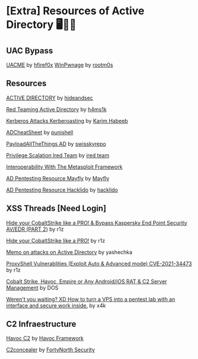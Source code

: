 # [Extra] Resources of Active Directory 🖥️👾🤓

## UAC Bypass

[UACME](https://github.com/hfiref0x/UACME) by [hfiref0x](https://github.com/hfiref0x)
[WinPwnage](https://github.com/rootm0s/WinPwnage) by [rootm0s](https://github.com/rootm0s)

## Resources
[ACTIVE DIRECTORY](https://hideandsec.sh/books/cheatsheets-82c/page/active-directory) by [hideandsec](https://hideandsec.sh/)

[Red Teaming Active Directory](https://h4ms1k.github.io/Red_Team_Active_Directory/#) by [h4ms1k](https://h4ms1k.github.io/)

[Kerberos Attacks Kerberoasting](https://nored0x.github.io/red-teaming/Kerberos-Attacks-Kerbroasting/) by [Karim Habeeb](https://nored0x.github.io/)

[ADCheatSheet](https://github.com/punishell/ADCheatSheet) by [punishell](https://github.com/punishell)

[PayloadAllTheThings AD](https://github.com/swisskyrepo/PayloadsAllTheThings/blob/master/Methodology%20and%20Resources/Active%20Directory%20Attack.md) by [swisskyrepo](https://github.com/swisskyrepo/)

[Privilege Scalation Ired Team](https://www.ired.team/offensive-security/privilege-escalation) by [ired team](https://www.ired.team)

[Interoperability With The Metasploit Framework](https://www.cobaltstrike.com/blog/interoperability-with-the-metasploit-framework)

[AD Pentesting Resource Mayfly](https://mayfly277.github.io/archives/) by [Mayfly](https://mayfly277.github.io/)

[AD Pentesting Resource Hacklido](https://hacklido.com/lists/6) by [hacklido](https://hacklido.com/)

## XSS Threads **[Need Login]**

[Hide your CobaltStrike like a PRO! & Bypass Kaspersky End Point Security AV/EDR (PART 2)](https://xss.is/threads/67273/) by r1z

[Hide your CobaltStrike like a PRO!](https://xss.is/threads/54879/) by r1z

[Memo on attacks on Active Directory](https://xss.is/threads/76406/) by yashechka

[ProxyShell Vulnerablities (Exploit Auto & Advanced mode) CVE-2021-34473](https://xss.is/threads/55507/) by r1z

[Cobalt Strike, Havoc, Empire or Any Android/iOS RAT & C2 Server Management](https://xss.is/threads/85960/) by DOS

[Weren't you waiting? XD How to turn a VPS into a pentest lab with an interface and secure work inside.](https://xss.is/threads/53632/) by x4k

## C2 Infraestructure

[Havoc C2](https://github.com/HavocFramework/Havoc) by [Havoc Framework](https://github.com/HavocFramework)

[C2concealer](https://github.com/FortyNorthSecurity/C2concealer) by [FortyNorth Security](https://github.com/FortyNorthSecurity)

